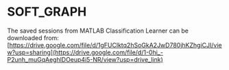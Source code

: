 # SOFT_GRAPH


The saved sessions from MATLAB Classification Learner can be downloaded from:
[https://drive.google.com/file/d/1gFUClktq2hSoGkA2JwD780jhKZhgiCJI/view?usp=sharing](https://drive.google.com/file/d/1-0hi_-P2unh_muGqAeghlDOeup4i5-NR/view?usp=drive_link)
